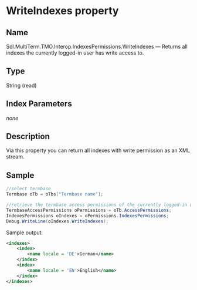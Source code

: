 # WriteIndexes property

## Name

Sdl.MultiTerm.TMO.Interop.IndexesPermissions.WriteIndexes —          Returns all indexes the currently logged-in user has write access to.

## Type

String
(read)

## Index Parameters
*none*

## Description

Via this property you can return all indexes with write permission as an XML stream.

## Sample


```cs
//select termbase
Termbase oTb = oTbs["Termbase name"];

//retrieve the termbase access permissions of the currently logged-in user
TermbaseAccessPermissions oPermissions = oTb.AccessPermissions;
IndexesPermissions oIndexes = oPermissions.IndexesPermissions;
Debug.WriteLine(oIndexes.WriteIndexes);
```

Sample output:
```xml
<indexes>
    <index>
        <name locale = 'DE'>German</name>
    </index>
    <index>
        <name locale = 'EN'>English</name>
    </index>
</indexes>
```

